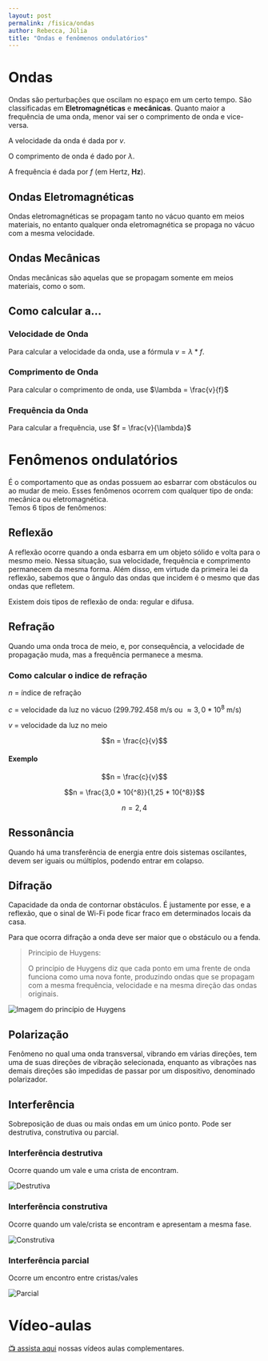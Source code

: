 ```yaml
---
layout: post
permalink: /fisica/ondas
author: Rebecca, Júlia
title: "Ondas e fenômenos ondulatórios"
---
```


# Ondas

Ondas são perturbações que oscilam no espaço em um certo tempo. São classificadas em **Eletromagnéticas** e **mecânicas**.
Quanto maior a frequência de uma onda, menor vai ser o comprimento de onda e vice-versa.

A velocidade da onda é dada por $v$.

O comprimento de onda é dado por $\lambda$.

A frequência é dada por $f$ (em Hertz, **Hz**).

## Ondas Eletromagnéticas

Ondas eletromagnéticas se propagam tanto no vácuo quanto em meios materiais, no entanto qualquer onda eletromagnética se propaga no vácuo com a mesma velocidade.

## Ondas Mecânicas

Ondas mecânicas são aquelas que se propagam somente em meios materiais, como o som.

## Como calcular a...

### Velocidade de Onda

Para calcular a velocidade da onda, use a fórmula $v = \lambda * f$.

### Comprimento de Onda

Para calcular o comprimento de onda, use $\lambda = \frac{v}{f}$

### Frequência da Onda

Para calcular a frequência, use $f = \frac{v}{\lambda}$

# Fenômenos ondulatórios

É o comportamento que as ondas possuem ao esbarrar com obstáculos ou ao mudar de meio. Esses fenômenos ocorrem com qualquer tipo de onda: mecânica ou eletromagnética.  
Temos 6 tipos de fenômenos:

## Reflexão

A reflexão ocorre quando a onda esbarra em um objeto sólido e volta para o mesmo meio. Nessa situação, sua velocidade, frequência e comprimento permanecem da mesma forma. Além disso, em virtude da primeira lei da reflexão, sabemos que o ângulo das ondas que incidem é o mesmo que das ondas que refletem.

Existem dois tipos de reflexão de onda: regular e difusa.

## Refração

Quando uma onda troca de meio, e, por consequência, a velocidade de propagação muda, mas a frequência permanece a mesma.

### Como calcular o indice de refração

$n$ = índice de refração

$c$ = velocidade da luz no vácuo (299.792.458 m/s ou $\approx 3,0 * 10{^8}$ m/s)

$v$ = velocidade da luz no meio

$$n = \frac{c}{v}$$

#### Exemplo

$$n = \frac{c}{v}$$

$$n = \frac{3,0 * 10{^8}}{1,25 * 10{^8}}$$

$$n = 2,4$$

## Ressonância

Quando há uma transferência de energia entre dois sistemas oscilantes, devem ser iguais ou múltiplos, podendo entrar em colapso.

## Difração

Capacidade da onda de contornar obstáculos. É justamente por esse, e a reflexão, que o sinal de Wi-Fi pode ficar fraco em determinados locais da casa.

Para que ocorra difração a onda deve ser maior que o obstáculo ou a fenda.

> Principio de Huygens:
>
> O princípio de Huygens diz que cada ponto em uma frente de onda funciona como uma nova fonte, produzindo ondas que se propagam com a mesma frequência, velocidade e na mesma direção das ondas originais.

![Imagem do princípio de Huygens](https://cdn.discordapp.com/attachments/852868718487666700/971547786942238790/unknown.png)

## Polarização

Fenômeno no qual uma onda transversal, vibrando em várias direções, tem uma de suas direções de vibração selecionada, enquanto as vibrações nas demais direções são impedidas de passar por um dispositivo, denominado polarizador.

## Interferência

Sobreposição de duas ou mais ondas em um único ponto. Pode ser destrutiva, construtiva ou parcial.

### Interferência destrutiva

Ocorre quando um vale e uma crista de encontram.

![Destrutiva](https://cdn.discordapp.com/attachments/852868718487666700/971549325706543194/unknown.png)

### Interferência construtiva

Ocorre quando um vale/crista se encontram e apresentam a mesma fase.

![Construtiva](https://cdn.discordapp.com/attachments/852868718487666700/971550034443255888/unknown.png)

### Interferência parcial

Ocorre um encontro entre cristas/vales

![Parcial](https://cdn.discordapp.com/attachments/852868718487666700/971550935111311361/unknown.png)

# Vídeo-aulas

[📺 assista aqui](https://youtube.com/playlist?list=PLDKxz_KUEUfPEW04tYPfdTfgiuIcoWAk4) nossas vídeos aulas complementares.
